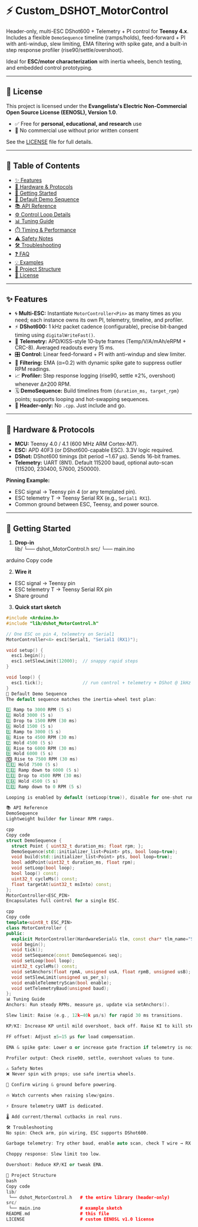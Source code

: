 # ⚡ Custom_DSHOT_MotorControl

Header-only, multi-ESC DShot600 + Telemetry + PI control for **Teensy 4.x**.  
Includes a flexible `DemoSequence` timeline (ramps/holds), feed-forward + PI with anti-windup, slew limiting, EMA filtering with spike gate, and a built-in step response profiler (rise90/settle/overshoot).  

Ideal for **ESC/motor characterization** with inertia wheels, bench testing, and embedded control prototyping.  

---

## 📜 License
This project is licensed under the **Evangelista's Electric Non-Commercial Open Source License (EENOSL), Version 1.0**.  

- ✅ Free for **personal, educational, and research** use  
- 🚫 No commercial use without prior written consent  

See the [LICENSE](./LICENSE) file for full details.  

---

## 📑 Table of Contents
- [✨ Features](#-features)  
- [🔌 Hardware & Protocols](#-hardware--protocols)  
- [🚀 Getting Started](#-getting-started)  
- [🎯 Default Demo Sequence](#-default-demo-sequence)  
- [📚 API Reference](#-api-reference)  
- [⚙️ Control Loop Details](#️-control-loop-details)  
- [📊 Tuning Guide](#-tuning-guide)  
- [⏱️ Timing & Performance](#️-timing--performance)  
- [⚠️ Safety Notes](#️-safety-notes)  
- [🛠️ Troubleshooting](#️-troubleshooting)  
- [❓ FAQ](#-faq)  
- [💡 Examples](#-examples)  
- [📂 Project Structure](#-project-structure)  
- [📜 License](#-license)  

---

## ✨ Features
- 🌀 **Multi-ESC:** Instantiate `MotorController<Pin>` as many times as you need; each instance owns its own PI, telemetry, timeline, and profiler.  
- ⚡ **DShot600:** 1 kHz packet cadence (configurable), precise bit-banged timing using `digitalWriteFast()`.  
- 📡 **Telemetry:** APD/KISS-style 10-byte frames (Temp/V/A/mAh/eRPM + CRC-8). Averaged readouts every 15 ms.  
- 🎛️ **Control:** Linear feed-forward + PI with anti-windup and slew limiter.  
- 🧮 **Filtering:** EMA (α=0.2) with dynamic spike gate to suppress outlier RPM readings.  
- 📈 **Profiler:** Step response logging (rise90, settle ±2%, overshoot) whenever Δ≥200 RPM.  
- 🗓️ **DemoSequence:** Build timelines from `{duration_ms, target_rpm}` points; supports looping and hot-swapping sequences.  
- 🧩 **Header-only:** No `.cpp`. Just include and go.  

---

## 🔌 Hardware & Protocols
- **MCU:** Teensy 4.0 / 4.1 (600 MHz ARM Cortex-M7).  
- **ESC:** APD 40F3 (or DShot600-capable ESC). 3.3V logic required.  
- **DShot:** DShot600 timings (bit period ~1.67 µs). Sends 16-bit frames.  
- **Telemetry:** UART (8N1). Default 115200 baud, optional auto-scan {115200, 230400, 57600, 250000}.  

**Pinning Example:**  
- ESC signal → Teensy pin 4 (or any templated pin).  
- ESC telemetry T → Teensy Serial RX (e.g., `Serial1 RX1`).  
- Common ground between ESC, Teensy, and power source.  

---

## 🚀 Getting Started
1. **Drop-in**  
lib/
└── dshot_MotorControl.h
src/
└── main.ino

arduino
Copy code

2. **Wire it**  
- ESC signal → Teensy pin  
- ESC telemetry T → Teensy Serial RX pin  
- Share ground  

3. **Quick start sketch**  
```cpp
#include <Arduino.h>
#include "lib/dshot_MotorControl.h"

// One ESC on pin 4, telemetry on Serial1
MotorController<4> esc1(Serial1, "Serial1 (RX1)");

void setup() {
  esc1.begin();
  esc1.setSlewLimit(12000);  // snappy rapid steps
}

void loop() {
  esc1.tick();               // run control + telemetry + DShot @ 1kHz
}
🎯 Default Demo Sequence
The default sequence matches the inertia-wheel test plan:

1️⃣ Ramp to 3000 RPM (5 s)
2️⃣ Hold 3000 (5 s)
3️⃣ Drop to 1500 RPM (30 ms)
4️⃣ Hold 1500 (5 s)
5️⃣ Ramp to 3000 (5 s)
6️⃣ Rise to 4500 RPM (30 ms)
7️⃣ Hold 4500 (5 s)
8️⃣ Rise to 6000 RPM (30 ms)
9️⃣ Hold 6000 (5 s)
🔟 Rise to 7500 RPM (30 ms)
1️⃣1️⃣ Hold 7500 (5 s)
1️⃣2️⃣ Ramp down to 6000 (5 s)
1️⃣3️⃣ Drop to 4500 RPM (30 ms)
1️⃣4️⃣ Hold 4500 (5 s)
1️⃣5️⃣ Ramp down to 0 RPM (5 s)

Looping is enabled by default (setLoop(true)), disable for one-shot runs.

📚 API Reference
DemoSequence
Lightweight builder for linear RPM ramps.

cpp
Copy code
struct DemoSequence {
  struct Point { uint32_t duration_ms; float rpm; };
  DemoSequence(std::initializer_list<Point> pts, bool loop=true);
  void build(std::initializer_list<Point> pts, bool loop=true);
  bool addPoint(uint32_t duration_ms, float rpm);
  void setLoop(bool loop);
  bool loop() const;
  uint32_t cycleMs() const;
  float targetAt(uint32_t msInto) const;
};
MotorController<ESC_PIN>
Encapsulates full control for a single ESC.

cpp
Copy code
template<uint8_t ESC_PIN>
class MotorController {
public:
  explicit MotorController(HardwareSerial& tlm, const char* tlm_name="SerialX");
  void begin();
  void tick();
  void setSequence(const DemoSequence& seq);
  void setLoop(bool loop);
  uint32_t cycleMs() const;
  void setAnchors(float rpmA, unsigned usA, float rpmB, unsigned usB);
  void setSlewLimit(unsigned us_per_s);
  void enableTelemetryScan(bool enable);
  void setTelemetryBaud(unsigned baud);
};
📊 Tuning Guide
Anchors: Run steady RPMs, measure µs, update via setAnchors().

Slew limit: Raise (e.g., 12k–40k µs/s) for rapid 30 ms transitions.

KP/KI: Increase KP until mild overshoot, back off. Raise KI to kill steady-state error.

FF offset: Adjust ±5–15 µs for load compensation.

EMA & spike gate: Lower α or increase gate fraction if telemetry is noisy.

Profiler output: Check rise90, settle, overshoot values to tune.

⚠️ Safety Notes
❌ Never spin with props; use safe inertia wheels.

🔌 Confirm wiring & ground before powering.

🔥 Watch currents when raising slew/gains.

⚡ Ensure telemetry UART is dedicated.

🌡️ Add current/thermal cutbacks in real runs.

🛠️ Troubleshooting
No spin: Check arm, pin wiring, ESC supports DShot600.

Garbage telemetry: Try other baud, enable auto scan, check T wire → RX pin.

Choppy response: Slew limit too low.

Overshoot: Reduce KP/KI or tweak EMA.

📂 Project Structure
bash
Copy code
lib/
 └── dshot_MotorControl.h   # the entire library (header-only)
src/
 └── main.ino               # example sketch
README.md                   # this file
LICENSE                     # custom EENOSL v1.0 license
